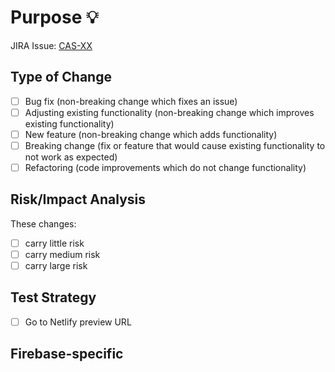 # Purpose :bulb:

[//]: # (This area should provide an overview of why the work is happening and, within reason, should include relevant links to product/design documents and engineering plans. It should provide an overview of the code changes, especially pointing out key files, significant areas of change, or whether it impacts critical application functionality. It should call out and summarize any tricky or complex logic as well as include illustrative screenshots for context if applicable. It shouldn't assume familiarity with the history of this work and should strive to give as much context to the reviewers as possible.)

JIRA Issue: [CAS-XX](https://blazeknot.atlassian.net/browse/CAS-XX)

## Type of Change

[//]: # (Use this section to indicate the type of change being performed. Please check all options that are relevant.)

- [ ] Bug fix (non-breaking change which fixes an issue)
- [ ] Adjusting existing functionality (non-breaking change which improves existing functionality)
- [ ] New feature (non-breaking change which adds functionality)
- [ ] Breaking change (fix or feature that would cause existing functionality to not work as expected)
- [ ] Refactoring (code improvements which do not change functionality)

## Risk/Impact Analysis

[//]: # (Replace this with your assessment of the overall risk and impact of the changes to production. Are there any changes that need to be called out as significant or particularly tricky? Please check all options that are relevant.)

These changes:

- [ ] carry little risk
- [ ] carry medium risk
- [ ] carry large risk

## Test Strategy

[//]: # (Please describe the tests that you ran to verify your changes. Provide all additional information necessary to aid in QAing these changes. Please also list any relevant details for your test configuration. You may put "N/A" if this section is not applicable.)

- [ ] Go to Netlify preview URL

## Firebase-specific

[//]: # (If the changes in this PR are Firebase-related, please include in this section a brief explanation of what is being added/updated/deleted from Firestore.)

